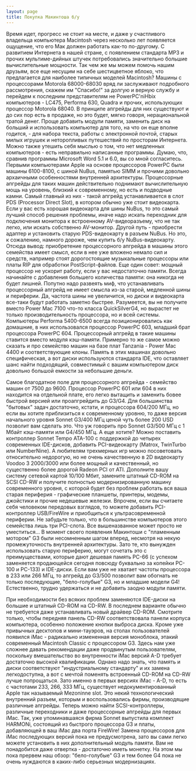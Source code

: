 ```yaml
---
layout: page
title: Покупка Макинтоша б/у
---
```


Время идет, прогресс не стоит на месте, и даже у счастливого владельца компьютера Macintosh через несколько лет появляется ощущение, что его Мак должен работать как-то по-другому. С развитием Интернета в нашей стране, с появлением стандарта МРЗ и прочих мультиме-дийных штучек потребовались значительно большие вычислительные мощности. Так чем же мы можем помочь нашим друзьям, все еще несущим на себе шестицветное яблоко, что предлагается для наиболее типичных моделей Macintosh? Машины с процессорами Motorola 68000-68030 вряд ли заслуживают подробного рассмотрения, скажем им "Спасибо!" за долгую и верную службу и перейдем к последним представителям не PowerPC'niHbix компьютеров - LC475, Performa 630, Quadra и прочих, использующих процессор Motorola 68040. В принципе апгрейды для них существуют и до сих пор есть в продаже, но это будет, мягко говоря, нерациональной тратой денег. Проще добавить модули памяти, заменить диск на больший и использовать компьютер для того, на что он еще вполне годится, - для набора текста, работы с электронной почтой, старых милых игрушек и неторопливых путешествий по просторам Интернета. Можно также утешить себя мыслью о том, что нет медленных компьютеров - есть неправильно написанные программы. Думаю, что, сравнив программы Microsoft Word 5.1 и 6.0, вы со мной согласитесь. Первыми компьютерами Apple на основе процессоров PowerPC были машины 6100-8100, с шиной NuBus, памятью SIMM и прочими довольно архаичными особенностями внутренней архитектуры. Процессорные апгрейды для таких машин действительно поднимают вычислительную мощь на уровень, близкий к современному, но есть и подводные камни. Самый главный из них - такой апгрейд устанавливается в слот PDS (Processor Direct Slot), в котором обычно уже стоит видеокарта. Если у вас есть хорошая видеокарта для шины NuBus, то это самый лучший способ решения проблемы, иначе надо искать переходник для подключения монитора к встроенному AV-видеоразъему, что не так легко, или искать собственно AV-монитор. Другой путь - приобрести адаптер и установить старую PDS-видеокарту в разъем NuBus. Но это, к сожалению, намного дороже, чем купить б/у NuBus-видеокарту. Отсюда вывод: приобретение процессорного апгрейда в машины этого семейства имеет смысл, если в нее уже вложено немало сил и средств, например стоят дорогостоящие музыкальные процессоры или платы RIP для обработки PostScript-файлов. Еще один совет: мощный процессор не ускорит работу, если у вас недостаточно памяти. Всегда начинайте с добавления большего количества памяти: она никогда не будет лишней. Попутно надо развеять миф, что устанавливать процессорный апгрейд не имеет смысла из-за старой, медленной шины и периферии. Да, частота шины не увеличится, но диски и видеокарта все-таки будут работать заметно быстрее. Разумеется, вы не получите вместо Power Mac 7100 что-то класса QuickSilverG4, но вырастет не только производительность процессора, но и всей системы. Компьютеры Performa 5400-6500 всегда позиционировались как домашние, в них использовался процессор PowerPC 603, младший брат процессора PowerPC 604. Процессорный апгрейд в такие машины ставится вместо модуля кэш-памяти. Примерно то же самое можно сказать и про семейство машин на базе плат Tanzania - Power Mac 4400 и соответствующие клоны. Память в этих машинах довольно специфическая, а вот диски используются стандарта IDE, что оставляет шанс найти подходящий, совместимый с вашим компьютером диск довольно большой емкости за небольшие деньги. 

Самое благодатное поле для процессорного апгрейда - семейство машин от 7500 до 9600. Процессор PowerPC 601 или 604 в них находится на отдельной плате, его легко вытащить и заменить бовее быстрой версией или проапгрейдить до G3/G4. Для большинства "бытовых" задач достаточно, кстати, и процессора 604/200 МГц, но если вы хотите приблизиться к современному уровню, то даже версия начального уровня Sonnet G3/400 МГц ценой чуть более 200 USD позволит вам сделать это. Что уж говорить про Sonnet G3/500 МГц с 1 Мбайт кэш-памяти или G4/450 МГц. А еще хотите? Можно поставить контроллер Sonnet Tempo ATA-100 с поддержкой до четырех современных IDE-дисков, добавить PCI-видеокарту (Matrox, TwinTurbo или NumberNine). А любителям трехмерных игр можно посоветовать относительно недорогую, но не очень качественную в 2D видеокарту Voodoo 3 2000/3000 или более мощный и качественный, но существенно более дорогой Radeon PCI от ATI. Дополните вашу систему сетевой картой 10/100 Мбит, замените штатный CD-ROM на SCSI CD-RW и получите полностью модернизированную машину современного уровня, с которой будет без проблем работать вся ваша старая периферия - графические планшеты, принтеры, модемы, джойстики и прочие недешевые железки. Впрочем, если вы считаете себя человеком передовых взглядов, то можете добавить PCI-контроллер USB/FireWire и приобщиться к ультрасовременной периферии. Не забудьте только, что в большинстве компьютеров этого семейства лишь три PCI-слота. Все вышеназванное может просто не уместиться... В момент своего появления Макинтоши с "пламенным мотором" G3 были несомненным шагом вперед, несмотря на некую промежуточность внутренней архитектуры. Зато те, кто вынужден использовать старую периферию, могут сочетать это с преимуществами, которые дают дешевая память PC-66 (с успехом заменяется продающейся сегодня повсюду буквально за копейки PC-100 и PC-133) и IDE-диски. Если вам уже не хватает частоты процессора в 233 или 266 МГц, то апгрейд до G3/500 позволит вам обогнать не только последующие, "бело-голубые" G3, но и младшие модели G4! Естественно, трудно удержаться и не добавить заодно модули памяти. 

При необходимости без всяких проблем заменяются IDE-диски на большие и штатный CD-ROM на CD-RW. В последнем варианте обычно не требуется даже устанавливать новый драйвер CD-ROM. Смотрите только, чтобы передняя панель CD-RW соответствовала панели корпуса компьютера, особенно положение кнопки выброса диска. Кроме уже привычных десктопов и мини-тауэров, на столах пользователей появился iMac - радикально измененная версия моноблока, этакий современный Macintosh Classic с процессором G3. Здесь нам уже сложнее давать рекомендации даже продвинутым пользователям, поскольку вмешательство во внутренности iMac версий A-D требует достаточно высокой квалификации. Однако надо знать, что память и диски соответствуют "индустриальному стандарту" и их замена легкодоступна, а вот с мечтой поменять встроенный CD-ROM на CD-RW лучше попрощаться. Зато именно в первых версиях iMac - A-D, то есть с частотами 233, 266, 333 МГц, существует недокументированный Apple так называемый Mezoninne slot. Это некий технологический внутренний разъем, которым и воспользовались фирмы, производящие различные апгрейды. Теперь можно найти SCSI-контроллеры, различные переходники и даже процессорные апгрейды для первых iMac. Так, уже упоминавшаяся фирма Sonnet выпустила комплект HARMONi, состоящий из быстрого процессора G3 и платы, добавляющей в ваш iMac два порта FireWire! Замена процессоров для iMac последующих версий пока не предусмотрена, зато вы сами легко можете установить в них дополнительный модуль памяти. Вам не понадобится даже отвертка - достаточно иметь монетку. На этом мы пока прервем наш обзор: "бело-голубые" G3 и тем более G4 пока не очень нуждаются в каких-либо серьезных модернизациях.
